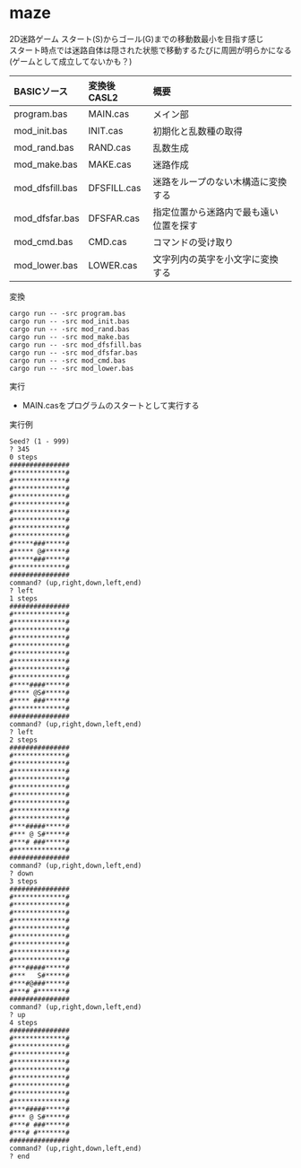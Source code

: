 # maze

2D迷路ゲーム
スタート(S)からゴール(G)までの移動数最小を目指す感じ  
スタート時点では迷路自体は隠された状態で移動するたびに周囲が明らかになる  
(ゲームとして成立してないかも？)  


| BASICソース     | 変換後CASL2 | 概要                                   |
|:----------------|:------------|:---------------------------------------|
| program.bas     | MAIN.cas    | メイン部                               |
| mod_init.bas    | INIT.cas    | 初期化と乱数種の取得                   |
| mod_rand.bas    | RAND.cas    | 乱数生成                               |
| mod_make.bas    | MAKE.cas    | 迷路作成                               |
| mod_dfsfill.bas | DFSFILL.cas | 迷路をループのない木構造に変換する     |
| mod_dfsfar.bas  | DFSFAR.cas  | 指定位置から迷路内で最も遠い位置を探す |
| mod_cmd.bas     | CMD.cas     | コマンドの受け取り                     |
| mod_lower.bas   | LOWER.cas   | 文字列内の英字を小文字に変換する       |


変換  
```
cargo run -- -src program.bas
cargo run -- -src mod_init.bas
cargo run -- -src mod_rand.bas
cargo run -- -src mod_make.bas
cargo run -- -src mod_dfsfill.bas
cargo run -- -src mod_dfsfar.bas
cargo run -- -src mod_cmd.bas
cargo run -- -src mod_lower.bas
```

実行  
 - MAIN.casをプログラムのスタートとして実行する


実行例  
```
Seed? (1 - 999)
? 345
0 steps
###############
#*************#
#*************#
#*************#
#*************#
#*************#
#*************#
#*************#
#*************#
#*************#
#*****###*****#
#***** @#*****#
#*****###*****#
#*************#
###############
command? (up,right,down,left,end)
? left
1 steps
###############
#*************#
#*************#
#*************#
#*************#
#*************#
#*************#
#*************#
#*************#
#*************#
#****####*****#
#**** @S#*****#
#**** ###*****#
#*************#
###############
command? (up,right,down,left,end)
? left
2 steps
###############
#*************#
#*************#
#*************#
#*************#
#*************#
#*************#
#*************#
#*************#
#*************#
#***#####*****#
#*** @ S#*****#
#***# ###*****#
#*************#
###############
command? (up,right,down,left,end)
? down
3 steps
###############
#*************#
#*************#
#*************#
#*************#
#*************#
#*************#
#*************#
#*************#
#*************#
#***#####*****#
#***   S#*****#
#***#@###*****#
#***# #*******#
###############
command? (up,right,down,left,end)
? up
4 steps
###############
#*************#
#*************#
#*************#
#*************#
#*************#
#*************#
#*************#
#*************#
#*************#
#***#####*****#
#*** @ S#*****#
#***# ###*****#
#***# #*******#
###############
command? (up,right,down,left,end)
? end
```
